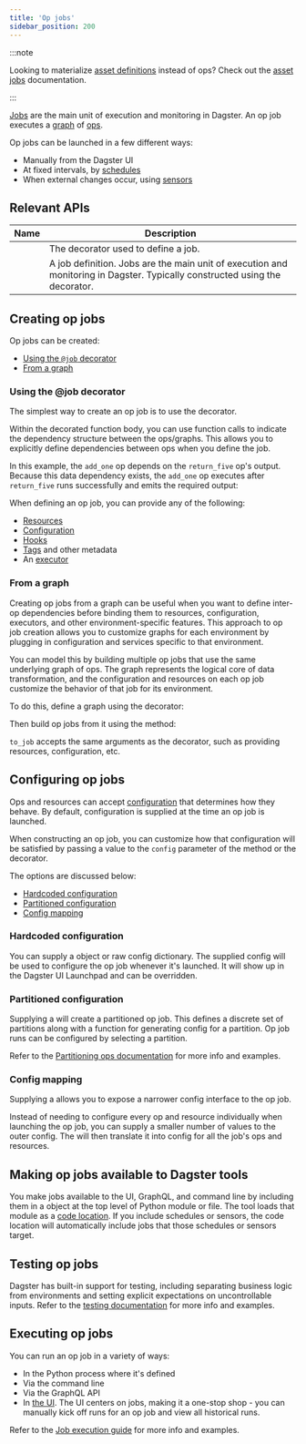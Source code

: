 ```yaml
---
title: 'Op jobs'
sidebar_position: 200
---
```


:::note

Looking to materialize [asset definitions](/guides/build/assets/) instead of ops? Check out the [asset jobs](/guides/build/jobs/asset-jobs) documentation.

:::

[Jobs](/guides/build/jobs/) are the main unit of execution and monitoring in Dagster. An op job executes a [graph](/guides/build/ops/graphs) of [ops](/guides/build/ops/).

Op jobs can be launched in a few different ways:

- Manually from the Dagster UI
- At fixed intervals, by [schedules](/guides/automate/schedules/)
- When external changes occur, using [sensors](/guides/automate/sensors/)

## Relevant APIs

| Name                                | Description                                                                                                                                                     |
| ----------------------------------- | --------------------------------------------------------------------------------------------------------------------------------------------------------------- |
| <PyObject section="jobs" module="dagster" object="job" decorator /> | The decorator used to define a job.                                                                                                                             |
| <PyObject section="jobs" module="dagster" object="JobDefinition" /> | A job definition. Jobs are the main unit of execution and monitoring in Dagster. Typically constructed using the <PyObject section="jobs" module="dagster" object="job" decorator /> decorator. |

## Creating op jobs

Op jobs can be created:

- [Using the `@job` decorator](#using-the-job-decorator)
- [From a graph](#from-a-graph)

### Using the @job decorator

The simplest way to create an op job is to use the <PyObject section="jobs" module="dagster" object="job" decorator />decorator.

Within the decorated function body, you can use function calls to indicate the dependency structure between the ops/graphs. This allows you to explicitly define dependencies between ops when you define the job.

In this example, the `add_one` op depends on the `return_five` op's output. Because this data dependency exists, the `add_one` op executes after `return_five` runs successfully and emits the required output:

<CodeExample path="docs_snippets/docs_snippets/concepts/ops_jobs_graphs/simple_job.py" />

When defining an op job, you can provide any of the following:

- [Resources](/guides/build/external-resources/)
- [Configuration](/guides/operate/configuration/)
- [Hooks](/guides/build/ops/op-hooks)
- [Tags](/guides/build/assets/metadata-and-tags/tags) and other metadata
- An [executor](/guides/operate/run-executors)

### From a graph

Creating op jobs from a graph can be useful when you want to define inter-op dependencies before binding them to resources, configuration, executors, and other environment-specific features. This approach to op job creation allows you to customize graphs for each environment by plugging in configuration and services specific to that environment.

You can model this by building multiple op jobs that use the same underlying graph of ops. The graph represents the logical core of data transformation, and the configuration and resources on each op job customize the behavior of that job for its environment.

To do this, define a graph using the <PyObject section="graphs" module="dagster" object="graph" decorator /> decorator:

<CodeExample path="docs_snippets/docs_snippets/concepts/ops_jobs_graphs/jobs_from_graphs.py" startAfter="start_define_graph" endBefore="end_define_graph" />

Then build op jobs from it using the <PyObject section="graphs" module="dagster" object="GraphDefinition" method="to_job" /> method:

<CodeExample path="docs_snippets/docs_snippets/concepts/ops_jobs_graphs/jobs_from_graphs.py" startAfter="start_define_jobs" endBefore="end_define_jobs" />

`to_job` accepts the same arguments as the <PyObject section="jobs" module="dagster" object="job" decorator />decorator, such as providing resources, configuration, etc.

## Configuring op jobs

Ops and resources can accept [configuration](/guides/operate/configuration/run-configuration) that determines how they behave. By default, configuration is supplied at the time an op job is launched.

When constructing an op job, you can customize how that configuration will be satisfied by passing a value to the `config` parameter of the <PyObject section="graphs" module="dagster" object="GraphDefinition.to_job" /> method or the <PyObject section="jobs" module="dagster" object="job" decorator />decorator.

The options are discussed below:

- [Hardcoded configuration](#hardcoded-configuration)
- [Partitioned configuration](#partitioned-configuration)
- [Config mapping](#config-mapping)

### Hardcoded configuration

You can supply a <PyObject section="config" module="dagster" object="RunConfig"/> object or raw config dictionary. The supplied config will be used to configure the op job whenever it's launched. It will show up in the Dagster UI Launchpad and can be overridden.

<CodeExample path="docs_snippets/docs_snippets/concepts/ops_jobs_graphs/jobs_with_default_config.py" />

### Partitioned configuration

Supplying a <PyObject section="partitions" module="dagster" object="PartitionedConfig" /> will create a partitioned op job. This defines a discrete set of partitions along with a function for generating config for a partition. Op job runs can be configured by selecting a partition.

Refer to the [Partitioning ops documentation](/guides/build/partitions-and-backfills/partitioning-ops) for more info and examples.

### Config mapping

Supplying a <PyObject section="config" module="dagster" object="ConfigMapping" /> allows you to expose a narrower config interface to the op job.

Instead of needing to configure every op and resource individually when launching the op job, you can supply a smaller number of values to the outer config. The <PyObject section="config" module="dagster" object="ConfigMapping" /> will then translate it into config for all the job's ops and resources.

<CodeExample path="docs_snippets/docs_snippets/concepts/ops_jobs_graphs/jobs_with_config_mapping.py" />

## Making op jobs available to Dagster tools

You make jobs available to the UI, GraphQL, and command line by including them in a <PyObject section="definitions" module="dagster" object="Definitions"/> object at the top level of Python module or file. The tool loads that module as a [code location](/guides/deploy/code-locations/). If you include schedules or sensors, the code location will automatically include jobs that those schedules or sensors target.

<CodeExample path="docs_snippets/docs_snippets/concepts/ops_jobs_graphs/repo_with_job.py" />

## Testing op jobs

Dagster has built-in support for testing, including separating business logic from environments and setting explicit expectations on uncontrollable inputs. Refer to the [testing documentation](/guides/test/) for more info and examples.

## Executing op jobs

You can run an op job in a variety of ways:

- In the Python process where it's defined
- Via the command line
- Via the GraphQL API
- In [the UI](/guides/operate/webserver#dagster-ui-reference). The UI centers on jobs, making it a one-stop shop - you can manually kick off runs for an op job and view all historical runs.

Refer to the [Job execution guide](/guides/build/jobs/job-execution) for more info and examples.